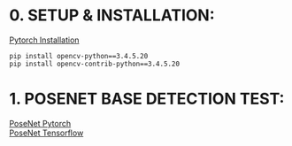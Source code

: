 # 0. SETUP & INSTALLATION:  
[Pytorch Installation](https://pytorch.org/#pip-install-pytorch)    
```
pip install opencv-python==3.4.5.20
pip install opencv-contrib-python==3.4.5.20
```

# 1. POSENET BASE DETECTION TEST:
[PoseNet Pytorch](https://github.com/rwightman/posenet-pytorch)  
[PoseNet Tensorflow](https://github.com/rwightman/posenet-python)  
